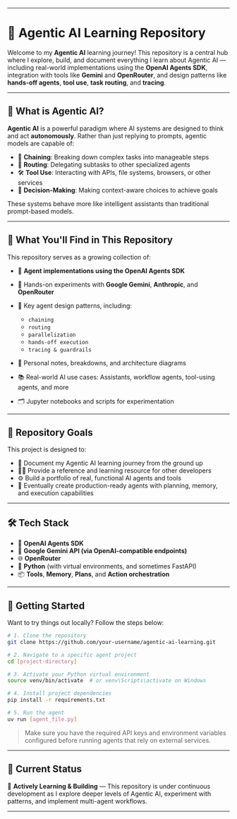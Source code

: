 
---

# 🤖 Agentic AI Learning Repository

Welcome to my **Agentic AI** learning journey! This repository is a central hub where I explore, build, and document everything I learn about Agentic AI — including real-world implementations using the **OpenAI Agents SDK**, integration with tools like **Gemini** and **OpenRouter**, and design patterns like **hands-off agents**, **tool use**, **task routing**, and **tracing**.

---

## 📘 What is Agentic AI?

**Agentic AI** is a powerful paradigm where AI systems are designed to think and act **autonomously**. Rather than just replying to prompts, agentic models are capable of:

* 🧩 **Chaining**: Breaking down complex tasks into manageable steps
* 🔄 **Routing**: Delegating subtasks to other specialized agents
* 🛠️ **Tool Use**: Interacting with APIs, file systems, browsers, or other services
* 🧠 **Decision-Making**: Making context-aware choices to achieve goals

These systems behave more like intelligent assistants than traditional prompt-based models.

---

## 🧠 What You'll Find in This Repository

This repository serves as a growing collection of:

* 🔧 **Agent implementations using the OpenAI Agents SDK**
* 🧪 Hands-on experiments with **Google Gemini**, **Anthropic**, and **OpenRouter**
* 🧩 Key agent design patterns, including:

  * `chaining`
  * `routing`
  * `parallelization`
  * `hands-off execution`
  * `tracing & guardrails`
* 📓 Personal notes, breakdowns, and architecture diagrams
* 📚 Real-world AI use cases: Assistants, workflow agents, tool-using agents, and more
* 🗂️ Jupyter notebooks and scripts for experimentation

---

## 🚀 Repository Goals

This project is designed to:

* 📘 Document my Agentic AI learning journey from the ground up
* 👨‍💻 Provide a reference and learning resource for other developers
* ⚙️ Build a portfolio of real, functional AI agents and tools
* 🚀 Eventually create production-ready agents with planning, memory, and execution capabilities

---

## 🛠 Tech Stack

* 🧠 **OpenAI Agents SDK**
* 🧩 **Google Gemini API (via OpenAI-compatible endpoints)**
* 🌐 **OpenRouter**
* 🐍 **Python** (with virtual environments, and sometimes FastAPI)
* 📦 **Tools**, **Memory**, **Plans**, and **Action orchestration**

---

## 🧾 Getting Started

Want to try things out locally? Follow the steps below:

```bash
# 1. Clone the repository
git clone https://github.com/your-username/agentic-ai-learning.git

# 2. Navigate to a specific agent project
cd [project-directory]

# 3. Activate your Python virtual environment
source venv/bin/activate  # or venv\Scripts\activate on Windows

# 4. Install project dependencies
pip install -r requirements.txt

# 5. Run the agent
uv run [agent_file.py]
```

> Make sure you have the required API keys and environment variables configured before running agents that rely on external services.

---

## 📍 Current Status

🧪 **Actively Learning & Building** — This repository is under continuous development as I explore deeper levels of Agentic AI, experiment with patterns, and implement multi-agent workflows.

---


